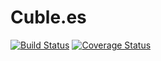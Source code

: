 Cuble.es
========

[![Build Status](https://travis-ci.org/cubledesarrollo/django-cuble.png?branch=master)](https://travis-ci.org/cubledesarrollo/django-cuble) [![Coverage Status](https://coveralls.io/repos/cubledesarrollo/django-cuble/badge.png)](https://coveralls.io/r/cubledesarrollo/django-cuble)